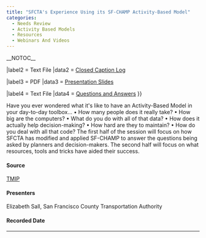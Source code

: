 ```yaml
---
title: "SFCTA's Experience Using its SF-CHAMP Activity-Based Model"
categories:
  - Needs Review
  - Activity Based Models‏‎
  - Resources
  - Webinars And Videos
---
```


\_\_NOTOC\_\_

|label2 = Text File
|data2 = [Closed Caption Log](http://media.tmiponline.org/webinars/2012/TMIP_ABM_Webinars/SFCTA_ABM/Transcript.txt)

|label3 = PDF
|data3 = [Presentation Slides](http://media.tmiponline.org/webinars/2012/TMIP_ABM_Webinars/SFCTA_ABM/SFCTA_ABM_Webinar_Nov_15_2012.pdf)

|label4 = Text File
|data4 = [Questions and Answers](http://media.tmiponline.org/webinars/2012/TMIP_ABM_Webinars/SFCTA_ABM/QandA.txt)
}}

Have you ever wondered what it's like to have an Activity-Based Model in your day-to-day toolbox... • How many people does it really take? • How big are the computers? • What do you do with all of that data? • How does it actually help decision-making? • How hard are they to maintain? • How do you deal with all that code? The first half of the session will focus on how SFCTA has modified and applied SF-CHAMP to answer the questions being asked by planners and decision-makers. The second half will focus on what resources, tools and tricks have aided their success.

#### Source

[TMIP](TMIP)

#### Presenters

Elizabeth Sall, San Francisco County Transportation Authority

#### Recorded Date

------------------------------------------------------------------------

<comments />

